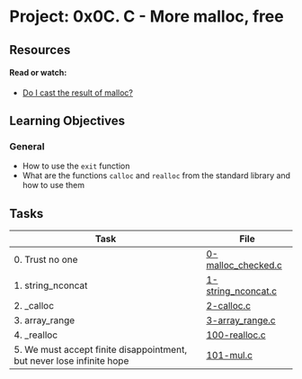# Project: 0x0C. C - More malloc, free

## Resources

#### Read or watch:

* [Do I cast the result of malloc?](https://intranet.alxswe.com/rltoken/uKhvfzpF3v8Be10NCZlQtA)
## Learning Objectives

### General

* How to use the <code>exit</code> function
* What are the functions <code>calloc</code> and <code>realloc</code> from the standard library and how to use them
## Tasks

| Task | File |
| ---- | ---- |
| 0. Trust no one | [0-malloc_checked.c](./0-malloc_checked.c) |
| 1. string_nconcat | [1-string_nconcat.c](./1-string_nconcat.c) |
| 2. _calloc | [2-calloc.c](./2-calloc.c) |
| 3. array_range | [3-array_range.c](./3-array_range.c) |
| 4. _realloc | [100-realloc.c](./100-realloc.c) |
| 5. We must accept finite disappointment, but never lose infinite hope | [101-mul.c](./101-mul.c) |
